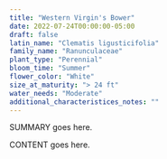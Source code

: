 ```yaml
---
title: "Western Virgin's Bower"
date: 2022-07-24T00:00:00-05:00
draft: false
latin_name: "Clematis ligusticifolia"
family_name: "Ranunculaceae"
plant_type: "Perennial"
bloom_time: "Summer"
flower_color: "White"
size_at_maturity: "> 24 ft"
water_needs: "Moderate"
additional_characteristices_notes: ""
---
```


SUMMARY goes here.

<!--more-->

CONTENT goes here.